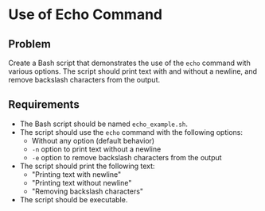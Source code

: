 # Use of Echo Command

## Problem

Create a Bash script that demonstrates the use of the `echo` command with various options. The script should print text with and without a newline, and remove backslash characters from the output.

## Requirements

- The Bash script should be named `echo_example.sh`.
- The script should use the `echo` command with the following options:
  - Without any option (default behavior)
  - `-n` option to print text without a newline
  - `-e` option to remove backslash characters from the output
- The script should print the following text:
  - "Printing text with newline"
  - "Printing text without newline"
  - "Removing backslash characters"
- The script should be executable.

